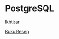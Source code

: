 # PostgreSQL

[Ikhtisar](PostgreSQL%2080855f05784a46e394001bc8f9797b09/Ikhtisar%2095ba1418dd7c484889b5e21df083acee.md)

[Buku Resep](PostgreSQL%2080855f05784a46e394001bc8f9797b09/Buku%20Resep%2027745665711c48b597c9d48793b4ba48.md)
